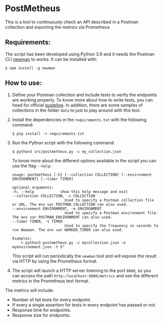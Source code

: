 # PostMetheus

This is a tool to continuously check an API described in a Postman collection and exporting the metrics via Prometheus

## Requirements:

The script has been developed using Python 3.9 and it needs the Postman CLI [newman](https://github.com/postmanlabs/newman) to works. It can be installed with:

```
$ npm install -g newman
```

## How to use:

1. Define your Postman collection and include tests to verify the endpoints are working properly. To know more about how to write tests, you can head for official [guideline](https://learning.postman.com/docs/writing-scripts/test-scripts/). In addition, there are some samples of collections in the folder `data` to just to play around with this tool.

2. Install the dependencies in the `requirements.txt` with the following command:

    ```
    $ pip install -r requirements.txt
    ```

3. Run the Python script with the following command:

    ```
    $ python3 src/postmetheus.py -c my_collection.json
    ```

    To know more about the different options available in the script you can use the flag `--help`:

    ```
    usage: postmetheus [-h] [--collection COLLECTION] [--environment ENVIRONMENT] [--timer TIMER]

    optional arguments:
    -h, --help            show this help message and exit
    --collection COLLECTION, -c COLLECTION
                            Used to specify a Postman collection file or URL. The env var POSTMAN_COLLECTION can also used.
    --environment ENVIRONMENT, -e ENVIRONMENT
                            Used to specify a Postman environment file. The env var POSTMAN_ENVIRONMENT can also used.
    --timer TIMER, -t TIMER
                            Used to specify the frequency in seconds to run Newman. The env var WORKER_TIMER can also used.

    Examples:
        > python3 postmetheus.py -c mycollection.json -e myenvironment.json -t 5"
    ```

    This script will run periodically the `newman` tool and will expose the result via HTTP by using the Prometheus format.

4. The script will launch a HTTP server listening to the port `8080`, so you can access the path `http:/localhost:8080/metrics` and see the different metrics in the Prometheus text format.

The metrics will include:

- Number of fail tests for every endpoint.
- If every a single assertion for tests in every endpoint has passed or not.
- Response time for endpoints.
- Response size for endpoints.

